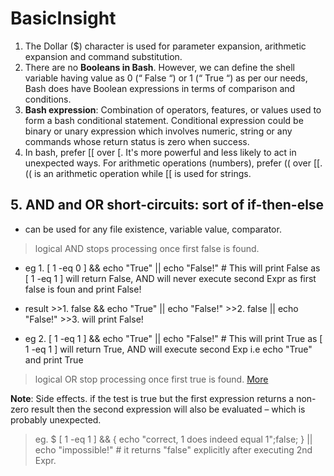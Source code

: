 # BasicInsight

1. The Dollar ($) character is used for parameter expansion, arithmetic expansion and command substitution.
2. There are no **Booleans in Bash**. However, we can define the shell variable having value as 0 (“ False “) or 1 (“ True “) as per our needs, Bash does have Boolean expressions in terms of comparison and conditions.
3. **Bash expression**: Combination of operators, features, or values used to form a bash conditional statement. Conditional expression could be binary or unary expression which involves numeric, string or any commands whose return status is zero when success.
4. In bash, prefer [[ over [. It's more powerful and less likely to act in unexpected ways. For arithmetic operations (numbers), prefer (( over [[. (( is an arithmetic operation while [[ is used for strings.

###

## 5. AND and OR short-circuits: sort of if-then-else
- can be used for any file existence, variable value, comparator.
> logical AND stops processing once first false is found.
  - eg 1. [ 1 -eq 0 ] && echo "True" || echo "False!" # This will print False as [ 1 -eq 1 ] will return False, AND will never execute second Expr as first false is foun and print False!
  - result >>1. false && echo "True" || echo "False!" >>2. false || echo "False!" >>3. will print False!
  
  - eg 2. [ 1 -eq 1 ] && echo "True" || echo "False!" # This will print True as [ 1 -eq 1 ] will return True, AND will execute second Exp i.e echo "True" and print True
  
> logical OR stop processing once first true is found. [More](https://fabianlee.org/2020/10/14/bash-using-logic-expressions-as-a-shorthand-for-if-then-else-control/)
 
**Note**: Side effects. if the test is true but the first expression returns a non-zero result then the second expression will also be evaluated – which is probably unexpected.
> eg. $ [ 1 -eq 1 ] && { echo "correct, 1 does indeed equal 1";false; } || echo "impossible!" # it returns "false" explicitly after executing 2nd Expr.
